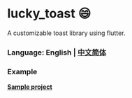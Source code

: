 # lucky_toast 😄

A customizable toast library using flutter.

### Language: English | [中文简体](README_zh.md)

### Example

**[Sample project](example)**
